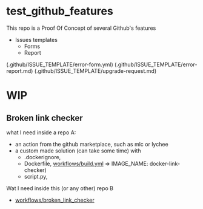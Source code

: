 # test_github_features
This repo is a Proof Of Concept of several Github's features

- Issues templates
    - Forms
    - Report

(.github/ISSUE_TEMPLATE/error-form.yml)
(.github/ISSUE_TEMPLATE/error-report.md)
(.github/ISSUE_TEMPLATE/upgrade-request.md)


# WIP
## Broken link checker
what I need inside a repo A:

- an action from the github marketplace, such as mlc or lychee
- a custom made solution  (can take some time) with
    - .dockerignore, 
    - Dockerfile, 
    [workflows/build.yml](https://github.com/Epitech/md-converter/blob/master/.github/workflows/build.yml) => IMAGE_NAME: docker-link-checker)
    - script.py, 

Wat I need inside this (or any other) repo B

- [workflows/broken_link_checker](https://github.com/Epitech/D-TMP-000/blob/main/.github/workflows/convert.yml)

